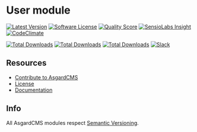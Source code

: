 # User module

[![Latest Version](https://img.shields.io/github/release/asgardcms/user.svg?style=flat-square)](https://github.com/asgardcms/user/releases)
[![Software License](https://img.shields.io/badge/license-MIT-brightgreen.svg?style=flat-square)](LICENSE.md)
[![Quality Score](https://img.shields.io/scrutinizer/g/asgardcms/user.svg?style=flat-square)](https://scrutinizer-ci.com/g/asgardcms/user)
[![SensioLabs Insight](https://img.shields.io/sensiolabs/i/304d1d01-3347-4958-915f-b2daabfe5f5a.svg)](https://insight.sensiolabs.com/projects/304d1d01-3347-4958-915f-b2daabfe5f5a)
[![CodeClimate](https://img.shields.io/codeclimate/github/AsgardCms/User.svg)](https://codeclimate.com/github/AsgardCms/User)

[![Total Downloads](https://img.shields.io/packagist/dd/asgardcms/user-module.svg?style=flat-square)](https://packagist.org/packages/asgardcms/user-module)
[![Total Downloads](https://img.shields.io/packagist/dm/asgardcms/user-module.svg?style=flat-square)](https://packagist.org/packages/asgardcms/user-module)
[![Total Downloads](https://img.shields.io/packagist/dt/asgardcms/user-module.svg?style=flat-square)](https://packagist.org/packages/asgardcms/user-module)
[![Slack](http://slack.asgardcms.com/badge.svg)](http://slack.asgardcms.com/)

## Resources

- [Contribute to AsgardCMS](https://asgardcms.com/en/docs/getting-started/contributing)
- [License](LICENSE.md)
- [Documentation](http://asgardcms.com/docs/user-module/drivers)


## Info

All AsgardCMS modules respect [Semantic Versioning](http://semver.org/).
